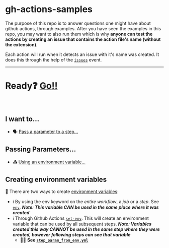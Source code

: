 # gh-actions-samples

The purpose of this repo is to answer questions one might have about github actions, through examples. After you have seen the examples in this repo, you may want to also run them which is why **anyone can test the actions by creating an issue that contains the action file's name (without the extension)**.

Each action will run when it detects an issue with it's name was created. It does this through the help of the [`issues`](https://help.github.com/en/actions/automating-your-workflow-with-github-actions/events-that-trigger-workflows#issues-event-issues) event.

---

# Ready:question: [Go:bangbang:](#I-want-to)
<br/>

## I want to...
- :speaking_head: [Pass a parameter to a step...](#passing-parameters)

## Passing Parameters...
- :outbox_tray: [Using an environment variable...](https://github.com/smac89/gh-actions-samples#creating-environment-variables)

## Creating environment variables
:speech_balloon: There are two ways to create [environment variables](https://help.github.com/en/actions/automating-your-workflow-with-github-actions/using-environment-variables#about-environment-variables):

- :information_source: By using the env keyword on the _entire workflow_, a _job_ or a _step_. See [`env`](https://help.github.com/en/actions/automating-your-workflow-with-github-actions/workflow-syntax-for-github-actions#env). ***Note: This variable CAN be used in the same place where it was created***
- :information_source: Through Github Actions [`set-env`](https://help.github.com/en/actions/automating-your-workflow-with-github-actions/development-tools-for-github-actions#set-an-environment-variable-set-env). This will create an environment variable that can be used by all subsequent steps. ***Note: Variables created this way CANNOT be used in the same step where they were created, however following steps can see that variable***
  - :running_woman: **See [`step_param_from_env.yml`](https://github.com/smac89/gh-actions-samples/blob/898cfc848d9a0aa073416ea615ce880ed7488c0e/.github/workflows/step_param_from_env.yml#L17)**
